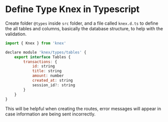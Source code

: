 # Define Type Knex in Typescript

Create folder `@types` inside `src` folder, and a file called `knex.d.ts` to define the all tables and columns, basically the database structure, to help with the validation.

```js
import { Knex } from 'knex'

declare module 'knex/types/tables' {
    export interface Tables {
        transactions: {
            id: string
            title: string
            amount: number
            created_at: string
            session_id?: string
        }
    }
}
```

This will be helpful when creating the routes, error messages will appear in case information are being sent incorrectly.

